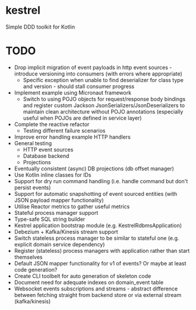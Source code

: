 # kestrel
Simple DDD toolkit for Kotlin

TODO
====

* Drop implicit migration of event payloads in http event sources - introduce versioning into consumers (with errors where appropriate)
    * Specific exception when unable to find deserializer for class type and version - should stall consumer progress
* Implement example using Micronaut framework
    * Switch to using POJO objects for request/response body bindings and register custom Jackson JsonSerializers/JsonDeserializers to maintain clean architecture without POJO annotations (especially useful when POJOs are defined in service layer)
* Complete the reactive refactor
    * Testing different failure scenarios
* Improve error handling example HTTP handlers
* General testing
    * HTTP event sources
    * Database backend
    * Projections
* Eventually consistent (async) DB projections (db offset manager)
* Use Kotlin inline classes for IDs
* Support for dry run command handling (i.e. handle command but don't persist events)
* Support for automatic snapshotting of event sourced entities (with JSON payload mapper functionality)
* Utilise Reactor metrics to gather useful metrics 
* Stateful process manager support
* Type-safe SQL string builder
* Kestrel application bootstrap module (e.g. KestrelRdbmsApplication)
* Debezium + Kafka/Kinesis stream support
* Switch stateless process manager to be similar to stateful one (e.g. explicit domain service dependency)
* Register (stateless) process managers with application rather than start themselves
* Default JSON mapper functionality for v1 of events? Or maybe at least code generation?
* Create CLI toolbelt for auto generation of skeleton code
* Document need for adequate indexes on domain_event table
* Websocket events subscriptions and streams - abstract difference between fetching straight from backend store or via external stream (kafka/kinesis)